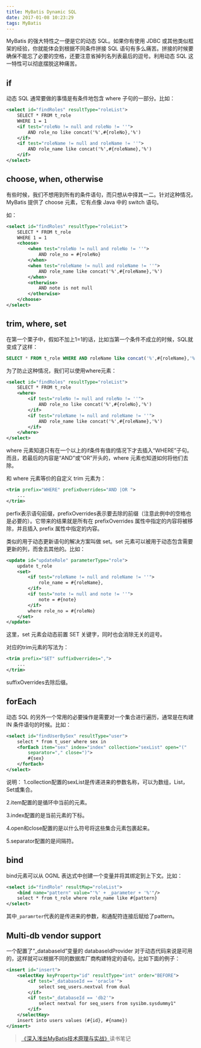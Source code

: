 ```yaml
---
title: MyBatis Dynamic SQL
date: 2017-01-08 10:23:29
tags: MyBatis
---
```

MyBatis 的强大特性之一便是它的动态 SQL。如果你有使用 JDBC 或其他类似框架的经验，你就能体会到根据不同条件拼接 SQL 语句有多么痛苦。拼接的时候要确保不能忘了必要的空格，还要注意省掉列名列表最后的逗号。利用动态 SQL 这一特性可以彻底摆脱这种痛苦。
<!--more-->
## if
动态 SQL 通常要做的事情是有条件地包含 where 子句的一部分。比如：
```xml
<select id="findRoles" resultType="roleList">
    SELECT * FROM t_role 
    WHERE 1 = 1
    <if test="roleNo != null and roleNo != ''">
        AND role_no like concat('%',#{roleNo},'%')
    </if>
    <if test="roleName != null and roleName != ''">
        AND role_name like concat('%',#{roleName},'%')
    </if>
</select>
```
## choose, when, otherwise
有些时候，我们不想用到所有的条件语句，而只想从中择其一二。针对这种情况，MyBatis 提供了 choose 元素，它有点像 Java 中的 switch 语句。

如：
```xml
<select id="findRoles" resultType="roleList">
    SELECT * FROM t_role 
    WHERE 1 = 1
    <choose>
        <when test="roleNo != null and roleNo != ''">
            AND role_no = #{roleNo}
        </when>
        <when test="roleName != null and roleName != ''">
            AND role_name like concat('%',#{roleName},'%')
        </when>
        <otherwise>
            AND note is not null
        </otherwise>
    </choose>
</select>        
```
## trim, where, set
在第一个栗子中，假如不加上1=1的话，比如当第一个条件不成立的时候，SQL就变成了这样：
```sql
SELECT * FROM t_role WHERE AND roleName like concat('%',#{roleName},'%')
```
为了防止这种情况，我们可以使用where元素：
```xml
<select id="findRoles" resultType="roleList">
    SELECT * FROM t_role 
    <where>
        <if test="roleNo != null and roleNo != ''">
            AND role_no like concat('%',#{roleNo},'%')
        </if>
        <if test="roleName != null and roleName != ''">
            AND role_name like concat('%',#{roleName},'%')
        </if> 
    </where>
</select>
```
where 元素知道只有在一个以上的if条件有值的情况下才去插入“WHERE”子句。而且，若最后的内容是“AND”或“OR”开头的，where 元素也知道如何将他们去除。

和 where 元素等价的自定义 trim 元素为：
```xml
<trim prefix="WHERE" prefixOverrides="AND |OR ">
    ... 
</trim>
```
perfix表示语句前缀，prefixOverrides表示要去除的前缀（注意此例中的空格也是必要的）。它带来的结果就是所有在 prefixOverrides 属性中指定的内容将被移除，并且插入 prefix 属性中指定的内容。

类似的用于动态更新语句的解决方案叫做 set。set 元素可以被用于动态包含需要更新的列，而舍去其他的。比如：
```xml
<update id="updateRole" parameterType="role">
    update t_role
    <set>
        <if test="roleName != null and roleName != ''">
            role_name = #{roleName},
        </if>
        <if test="note != null and note != ''">
            note = #{note}
        </if>
        where role_no = #{roleNo}
    </set>
</update>
```
这里，set 元素会动态前置 SET 关键字，同时也会消除无关的逗号。

对应的trim元素的写法为：
```xml
<trim prefix="SET" suffixOverrides=",">
    ...
</trim>
```
suffixOverrides去除后缀。
## forEach
动态 SQL 的另外一个常用的必要操作是需要对一个集合进行遍历，通常是在构建 IN 条件语句的时候。比如：        
```xml
<select id="findUserBySex" resultType="user">
    select * from t_user where sex in
    <forEach item="sex" index="index" collection="sexList" open="(" 
        separator="," close=")">
        #{sex}
    </forEach>
</select>
```
说明：
1.collection配置的sexList是传递进来的参数名称，可以为数组，List，Set或集合。

2.item配置的是循环中当前的元素。

3.index配置的是当前元素的下标。

4.open和close配置的是以什么符号将这些集合元素包裹起来。

5.separator配置的是间隔符。
## bind
bind元素可以从 OGNL 表达式中创建一个变量并将其绑定到上下文。比如：
```xml
<select id="findRole" resultMap="roleList">
    <bind name="pattern" value="'%' + _parameter + '%'"/>
    select * from t_role where role_name like #{pattern}
</select>
```
其中`_paramrter`代表的是传进来的参数，和通配符连接后赋给了pattern。
## Multi-db vendor support
一个配置了“_databaseId”变量的 databaseIdProvider 对于动态代码来说是可用的，这样就可以根据不同的数据库厂商构建特定的语句。比如下面的例子：
```xml
<insert id="insert">
    <selectKey keyProperty="id" resultType="int" order="BEFORE">
        <if test="_databaseId == 'oracle'">
            select seq_users.nextval from dual
        </if>
        <if test="_databaseId == 'db2'">
            select nextval for seq_users from sysibm.sysdummy1"
        </if>
    </selectKey>
    insert into users values (#{id}, #{name})
</insert>
```
> [《深入浅出MyBatis技术原理与实战》](https://book.douban.com/subject/26858114/)读书笔记 